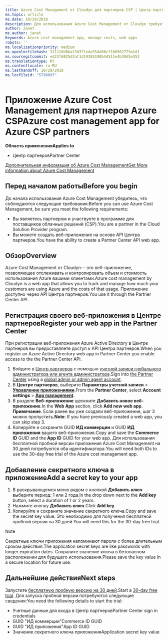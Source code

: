 ```yaml
---
title: Azure Cost Management от Cloudyn для партнеров CSP | Центр партнеров
ms.topic: article
ms.date: 10/29/2018
description: Для использования Azure Cost Management от Cloudyn требуется предоставленный доступ к API Центра партнеров.
author: Janet
ms.author: janet
Keywords: Azure cost management app, manage costs, web apps
robots: ''
ms.localizationpriority: medium
ms.openlocfilehash: 32112dd8ba23d371eda554d86cf166562779a1d1
ms.sourcegitcommit: ed22f6825d3af1d19385198b4d511e4b39d5e353
ms.translationtype: MT
ms.contentlocale: ru-RU
ms.lasthandoff: 10/29/2018
ms.locfileid: "5796097"
---
```

# <a name="azure-cost-management-app-for-azure-csp-partners"></a><span data-ttu-id="900f2-103">Приложение Azure Cost Management для партнеров Azure CSP</span><span class="sxs-lookup"><span data-stu-id="900f2-103">Azure cost management app for Azure CSP partners</span></span>  

**<span data-ttu-id="900f2-104">Область применения</span><span class="sxs-lookup"><span data-stu-id="900f2-104">Applies to</span></span>**

-  <span data-ttu-id="900f2-105">Центр партнеров</span><span class="sxs-lookup"><span data-stu-id="900f2-105">Partner Center</span></span>

[<span data-ttu-id="900f2-106">Дополнительная информация об Azure Cost Management</span><span class="sxs-lookup"><span data-stu-id="900f2-106">Get More information about Azure Cost Management</span></span>](https://go.microsoft.com/fwlink/p/?linkid=857893)

## <a name="before-you-begin"></a><span data-ttu-id="900f2-107">Перед началом работы</span><span class="sxs-lookup"><span data-stu-id="900f2-107">Before you begin</span></span>
<span data-ttu-id="900f2-108">До начала использования Azure Cost Management убедитесь, что соблюдаются следующие требования:</span><span class="sxs-lookup"><span data-stu-id="900f2-108">Before you can use Azure Cost Management, be sure you meet the following requirements:</span></span>

- <span data-ttu-id="900f2-109">Вы являетесь партнером и участвуете в программе для поставщиков облачных решений (CSP).</span><span class="sxs-lookup"><span data-stu-id="900f2-109">You are a partner in the Cloud Solution Provider program.</span></span>
- <span data-ttu-id="900f2-110">Вы можете создать веб-приложение на основе API Центра партнеров.</span><span class="sxs-lookup"><span data-stu-id="900f2-110">You have the ability to create a Partner Center API web app.</span></span>

## <a name="overview"></a><span data-ttu-id="900f2-111">Обзор</span><span class="sxs-lookup"><span data-stu-id="900f2-111">Overview</span></span>

<span data-ttu-id="900f2-112">Azure Cost Management от Cloudyn— это веб-приложение, позволяющее отслеживать и контролировать объем и стоимость использования Azure вашими клиентами.</span><span class="sxs-lookup"><span data-stu-id="900f2-112">Azure cost management by Cloudyn is a web app that allows you to track and manage how much your customers are using Azure and the costs of that usage.</span></span> <span data-ttu-id="900f2-113">Приложение доступно через API Центра партнеров.</span><span class="sxs-lookup"><span data-stu-id="900f2-113">You use it through the Partner Center API.</span></span>

## <a name="register-your-web-app-in-the-partner-center"></a><span data-ttu-id="900f2-114">Регистрация своего веб-приложения в Центре партнеров</span><span class="sxs-lookup"><span data-stu-id="900f2-114">Register your web app in the Partner Center</span></span>
<span data-ttu-id="900f2-115">При регистрации веб-приложения Azure Active Directory в Центре партнеров вы предоставляете доступ к API Центра партнеров.</span><span class="sxs-lookup"><span data-stu-id="900f2-115">When you register an Azure Active Directory web app in Partner Center you enable access to the the Partner Center API.</span></span> 
1.  <span data-ttu-id="900f2-116">Войдите в [Центр партнеров](https://partnercenter.microsoft.com/en-us/pcv/dashboard/overview) с помощью [учетной записи глобального администратора или агента администратора](create-user-accounts-and-set-permissions.md).</span><span class="sxs-lookup"><span data-stu-id="900f2-116">Sign into [the Partner Center](https://partnercenter.microsoft.com/en-us/pcv/dashboard/overview) using a [global admin or admin agent account](create-user-accounts-and-set-permissions.md).</span></span>
2.  <span data-ttu-id="900f2-117">В **Центре партнеров**, выберите **Параметры учетной записи** &gt; **[Управление приложениями](https://partnercenter.microsoft.com/en-us/pcv/apiintegration/appmanagement)**.</span><span class="sxs-lookup"><span data-stu-id="900f2-117">From the **Partner Center**, select **Account settings** &gt; **[App management](https://partnercenter.microsoft.com/en-us/pcv/apiintegration/appmanagement)**.</span></span>
3.  <span data-ttu-id="900f2-118">В разделе **Веб-приложение** щелкните **Добавить новое веб-приложение**.</span><span class="sxs-lookup"><span data-stu-id="900f2-118">In the **Web App** section, click **Add new web app**.</span></span>
<br> <span data-ttu-id="900f2-119">**Примечание**. Если ранее вы уже создали веб-приложение, шаг 3 можно пропустить.</span><span class="sxs-lookup"><span data-stu-id="900f2-119">**Note**: If you have previously created a web app, you can skip step 3.</span></span>
4.  <span data-ttu-id="900f2-120">Копируйте и сохраните GUID **ИД коммерции** и GUID **ИД приложения** вашего веб-приложения.</span><span class="sxs-lookup"><span data-stu-id="900f2-120">Copy and save the **Commerce ID** GUID and the **App ID** GUID for your web app.</span></span> <span data-ttu-id="900f2-121">Для использования бесплатной пробной версии приложения Azure Cost Management на 30 дней потребуются оба идентификатора.</span><span class="sxs-lookup"><span data-stu-id="900f2-121">You will need both IDs to use the 30-day free trial of the Azure cost management app.</span></span>

## <a name="add-a-secret-key-to-your-app"></a><span data-ttu-id="900f2-122">Добавление секретного ключа в приложение</span><span class="sxs-lookup"><span data-stu-id="900f2-122">Add a secret key to your app</span></span>
1.  <span data-ttu-id="900f2-123">В раскрывающемся меню рядом с кнопкой **Добавить ключ** выберите период: 1 или 2 года.</span><span class="sxs-lookup"><span data-stu-id="900f2-123">In the drop down next to the **Add key** button, select a duration of 1 or 2 years.</span></span>
2.  <span data-ttu-id="900f2-124">Нажмите кнопку **Добавить ключ**.</span><span class="sxs-lookup"><span data-stu-id="900f2-124">Click **Add key**.</span></span> 
3.  <span data-ttu-id="900f2-125">Копируйте и сохраните значение секретного ключа.</span><span class="sxs-lookup"><span data-stu-id="900f2-125">Copy and save the secret key value.</span></span> <span data-ttu-id="900f2-126">Это необходимо для получения бесплатной пробной версии на 30 дней.</span><span class="sxs-lookup"><span data-stu-id="900f2-126">You will need this for the 30-day free trial.</span></span><br>
> [!NOTE]  
> <span data-ttu-id="900f2-127">Секретные ключи приложения напоминают пароли с более длительным сроком действия.</span><span class="sxs-lookup"><span data-stu-id="900f2-127">The application secret keys are like passwords with longer expiration dates.</span></span> <span data-ttu-id="900f2-128">Сохраните значение ключа в безопасном расположении для будущего использования.</span><span class="sxs-lookup"><span data-stu-id="900f2-128">Please save the key value in a secure location for future use.</span></span>

## <a name="next-steps"></a><span data-ttu-id="900f2-129">Дальнейшие действия</span><span class="sxs-lookup"><span data-stu-id="900f2-129">Next steps</span></span>
<span data-ttu-id="900f2-130">Запустите [бесплатную пробную версию на 30 дней](https://go.microsoft.com/fwlink/?linkid=857895).</span><span class="sxs-lookup"><span data-stu-id="900f2-130">Start a [30-day free trial](https://go.microsoft.com/fwlink/?linkid=857895).</span></span>
<span data-ttu-id="900f2-131">Для запуска пробной версии потребуются следующие сведения:</span><span class="sxs-lookup"><span data-stu-id="900f2-131">You need the following details to start the trial:</span></span>
- <span data-ttu-id="900f2-132">Учетные данные для входа в Центр партнеров</span><span class="sxs-lookup"><span data-stu-id="900f2-132">Partner Center sign in credentials</span></span>
- <span data-ttu-id="900f2-133">GUID "ИД коммерции"</span><span class="sxs-lookup"><span data-stu-id="900f2-133">Commerce ID GUID</span></span>
- <span data-ttu-id="900f2-134">GUID "ИД приложения"</span><span class="sxs-lookup"><span data-stu-id="900f2-134">App ID GUID</span></span>
- <span data-ttu-id="900f2-135">Значение секретного ключа приложения</span><span class="sxs-lookup"><span data-stu-id="900f2-135">Application secret key value</span></span>

